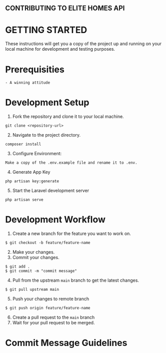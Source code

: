 ## CONTRIBUTING TO ELITE HOMES API

# GETTING STARTED

These instructions will get you a copy of the project up and running on your local machine for development and testing purposes.

# Prerequisities

    - A winning attitude

# Development Setup

1. Fork the repository and clone it to your local machine.

```
git clone <repository-url>
```

2. Navigate to the project directory.

```
composer install
```

3. Configure Environment:

```
Make a copy of the .env.example file and rename it to .env.
```

4. Generate App Key

```
php artisan key:generate
```

5. Start the Laravel development server

```
php artisan serve
```

# Development Workflow

1. Create a new branch for the feature you want to work on.

```
$ git checkout -b feature/feature-name
```

2.  Make your changes.
3.  Commit your changes.

```
$ git add .
$ git commit -m "commit message"
```

4. Pull from the upstream `main` branch to get the latest changes.

```
$ git pull upstream main
```

5. Push your changes to remote branch

```
$ git push origin feature/feature-name
```

6.  Create a pull request to the `main` branch
7.  Wait for your pull request to be merged.

# Commit Message Guidelines
